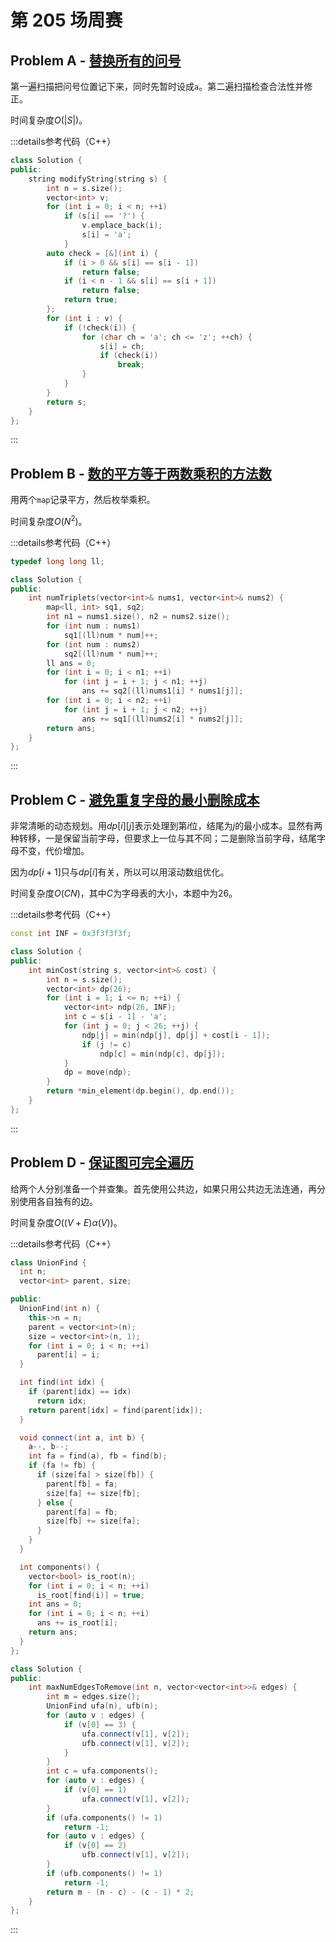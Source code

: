 # 第 205 场周赛

## Problem A - [替换所有的问号](https://leetcode.cn/problems/replace-all-s-to-avoid-consecutive-repeating-characters/)

第一遍扫描把问号位置记下来，同时先暂时设成`a`。第二遍扫描检查合法性并修正。

时间复杂度$O(|S|)$。

:::details参考代码（C++）

```cpp
class Solution {
public:
    string modifyString(string s) {
        int n = s.size();
        vector<int> v;
        for (int i = 0; i < n; ++i)
            if (s[i] == '?') {
                v.emplace_back(i);
                s[i] = 'a';
            }
        auto check = [&](int i) {
            if (i > 0 && s[i] == s[i - 1])
                return false;
            if (i < n - 1 && s[i] == s[i + 1])
                return false;
            return true;
        };
        for (int i : v) {
            if (!check(i)) {
                for (char ch = 'a'; ch <= 'z'; ++ch) {
                    s[i] = ch;
                    if (check(i))
                        break;
                }
            }
        }
        return s;
    }
};
```

:::

## Problem B - [数的平方等于两数乘积的方法数](https://leetcode.cn/problems/number-of-ways-where-square-of-number-is-equal-to-product-of-two-numbers/)

用两个`map`记录平方，然后枚举乘积。

时间复杂度$O(N^2)$。

:::details参考代码（C++）

```cpp
typedef long long ll;

class Solution {
public:
    int numTriplets(vector<int>& nums1, vector<int>& nums2) {
        map<ll, int> sq1, sq2;
        int n1 = nums1.size(), n2 = nums2.size();
        for (int num : nums1) 
            sq1[(ll)num * num]++;
        for (int num : nums2)
            sq2[(ll)num * num]++;
        ll ans = 0;
        for (int i = 0; i < n1; ++i)
            for (int j = i + 1; j < n1; ++j)
                ans += sq2[(ll)nums1[i] * nums1[j]];
        for (int i = 0; i < n2; ++i)
            for (int j = i + 1; j < n2; ++j)
                ans += sq1[(ll)nums2[i] * nums2[j]];
        return ans;
    }
};
```

:::

## Problem C - [避免重复字母的最小删除成本](https://leetcode.cn/problems/minimum-deletion-cost-to-avoid-repeating-letters/)

非常清晰的动态规划。用$dp[i][j]$表示处理到第$i$位，结尾为$j$的最小成本。显然有两种转移，一是保留当前字母，但要求上一位与其不同；二是删除当前字母，结尾字母不变，代价增加。

因为$dp[i+1]$只与$dp[i]$有关，所以可以用滚动数组优化。

时间复杂度$O(CN)$，其中$C$为字母表的大小，本题中为$26$。

:::details参考代码（C++）

```cpp
const int INF = 0x3f3f3f3f;

class Solution {
public:
    int minCost(string s, vector<int>& cost) {
        int n = s.size();
        vector<int> dp(26);
        for (int i = 1; i <= n; ++i) {
            vector<int> ndp(26, INF);
            int c = s[i - 1] - 'a';
            for (int j = 0; j < 26; ++j) {
                ndp[j] = min(ndp[j], dp[j] + cost[i - 1]);
                if (j != c)
                    ndp[c] = min(ndp[c], dp[j]);
            }
            dp = move(ndp);
        }
        return *min_element(dp.begin(), dp.end());
    }
};
```

:::

## Problem D - [保证图可完全遍历](https://leetcode.cn/problems/remove-max-number-of-edges-to-keep-graph-fully-traversable/)

给两个人分别准备一个并查集。首先使用公共边，如果只用公共边无法连通，再分别使用各自独有的边。

时间复杂度$O((V+E)\alpha(V))$。

:::details参考代码（C++）

```cpp
class UnionFind {
  int n;
  vector<int> parent, size;

public:
  UnionFind(int n) {
    this->n = n;
    parent = vector<int>(n);
    size = vector<int>(n, 1);
    for (int i = 0; i < n; ++i)
      parent[i] = i;
  }

  int find(int idx) {
    if (parent[idx] == idx)
      return idx;
    return parent[idx] = find(parent[idx]);
  }

  void connect(int a, int b) {
    a--, b--;
    int fa = find(a), fb = find(b);
    if (fa != fb) {
      if (size[fa] > size[fb]) {
        parent[fb] = fa;
        size[fa] += size[fb];
      } else {
        parent[fa] = fb;
        size[fb] += size[fa];
      }
    }
  }

  int components() {
    vector<bool> is_root(n);
    for (int i = 0; i < n; ++i)
      is_root[find(i)] = true;
    int ans = 0;
    for (int i = 0; i < n; ++i)
      ans += is_root[i];
    return ans;
  }
};

class Solution {
public:
    int maxNumEdgesToRemove(int n, vector<vector<int>>& edges) {
        int m = edges.size();
        UnionFind ufa(n), ufb(n);
        for (auto v : edges) {
            if (v[0] == 3) {
                ufa.connect(v[1], v[2]);
                ufb.connect(v[1], v[2]);
            }
        }
        int c = ufa.components();
        for (auto v : edges) {
            if (v[0] == 1) 
                ufa.connect(v[1], v[2]);
        }
        if (ufa.components() != 1)
            return -1;
        for (auto v : edges) {
            if (v[0] == 2)
                ufb.connect(v[1], v[2]);
        }
        if (ufb.components() != 1)
            return -1;
        return m - (n - c) - (c - 1) * 2;
    }
};
```

:::
